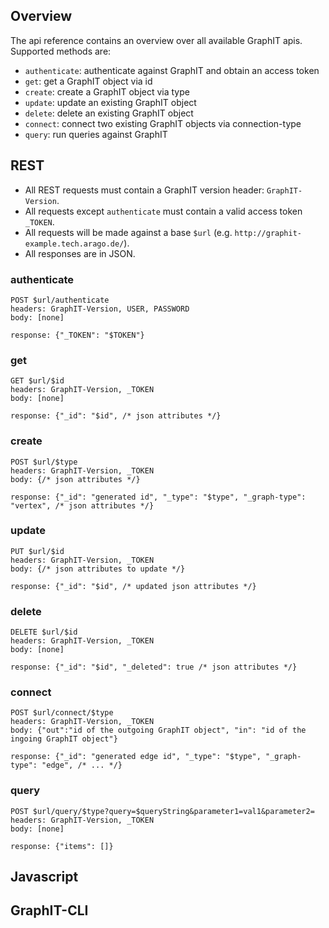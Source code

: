 ## Overview

The api reference contains an overview over all available GraphIT apis. Supported methods are:

* `authenticate`: authenticate against GraphIT and obtain an access token
* `get`: get a GraphIT object via id
* `create`: create a GraphIT object via type
* `update`: update an existing GraphIT object
* `delete`: delete an existing GraphIT object
* `connect`: connect two existing GraphIT objects via connection-type
* `query`: run queries against GraphIT

## REST

* All REST requests must contain a GraphIT version header: `GraphIT-Version`.
* All requests except `authenticate` must contain a valid access token `_TOKEN`. 
* All requests will be made against a base `$url` (e.g. `http://graphit-example.tech.arago.de/`). 
* All responses are in JSON.

### authenticate

    POST $url/authenticate
    headers: GraphIT-Version, USER, PASSWORD
    body: [none]

    response: {"_TOKEN": "$TOKEN"}

### get


    GET $url/$id
    headers: GraphIT-Version, _TOKEN
    body: [none]

    response: {"_id": "$id", /* json attributes */}


### create

    POST $url/$type
    headers: GraphIT-Version, _TOKEN
    body: {/* json attributes */}

    response: {"_id": "generated id", "_type": "$type", "_graph-type": "vertex", /* json attributes */}


### update

    PUT $url/$id
    headers: GraphIT-Version, _TOKEN
    body: {/* json attributes to update */}

    response: {"_id": "$id", /* updated json attributes */}

### delete

    DELETE $url/$id
    headers: GraphIT-Version, _TOKEN
    body: [none]

    response: {"_id": "$id", "_deleted": true /* json attributes */}

### connect

    POST $url/connect/$type
    headers: GraphIT-Version, _TOKEN
    body: {"out":"id of the outgoing GraphIT object", "in": "id of the ingoing GraphIT object"}

    response: {"_id": "generated edge id", "_type": "$type", "_graph-type": "edge", /* ... */}

### query


    POST $url/query/$type?query=$queryString&parameter1=val1&parameter2=
    headers: GraphIT-Version, _TOKEN
    body: [none]

    response: {"items": []}

## Javascript

## GraphIT-CLI